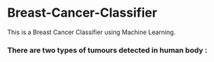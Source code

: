 # Breast-Cancer-Classifier
This is a Breast Cancer Classifier using Machine Learning.

### There are two types of tumours detected in human body : 
<p>

</p>
